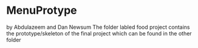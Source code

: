 # MenuProtype
by Abdulazeem and Dan Newsum
The folder labled food project contains the prototype/skeleton of the final project which can be found in the other folder
